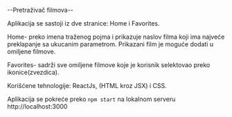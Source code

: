 --Pretraživač filmova--

Aplikacija se sastoji iz dve stranice: Home i Favorites.

Home- preko imena traženog pojma i prikazuje naslov filma koji ima najveće preklapanje sa ukucanim parametrom. Prikazani film je moguće dodati u omiljene filmove.

Favorites- sadrži sve omiljene filmove koje je korisnik selektovao preko ikonice(zvezdica).

Korišćene tehnologije: ReactJs, (HTML kroz JSX) i CSS.


Aplikacija se pokreće preko `npm start` na lokalnom serveru http://localhost:3000

